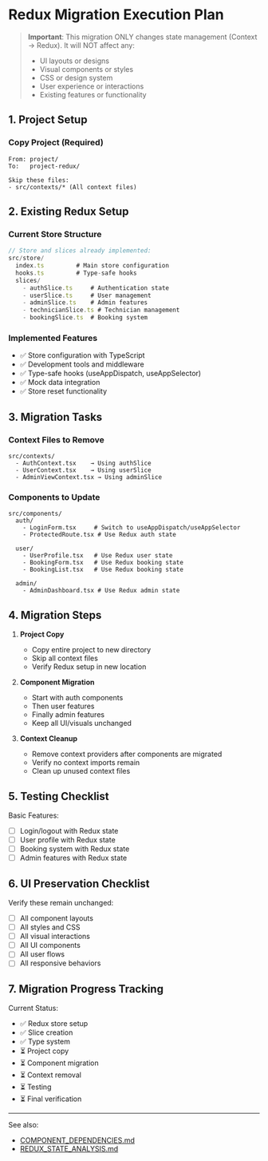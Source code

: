 # Redux Migration Execution Plan

> **Important**: This migration ONLY changes state management (Context → Redux).
> It will NOT affect any:
> - UI layouts or designs
> - Visual components or styles
> - CSS or design system
> - User experience or interactions
> - Existing features or functionality

## 1. Project Setup

### Copy Project (Required)
```
From: project/
To:   project-redux/

Skip these files:
- src/contexts/* (All context files)
```

## 2. Existing Redux Setup

### Current Store Structure
```typescript
// Store and slices already implemented:
src/store/
  index.ts         # Main store configuration
  hooks.ts         # Type-safe hooks
  slices/
    - authSlice.ts     # Authentication state
    - userSlice.ts     # User management
    - adminSlice.ts    # Admin features
    - technicianSlice.ts # Technician management
    - bookingSlice.ts  # Booking system
```

### Implemented Features
- ✅ Store configuration with TypeScript
- ✅ Development tools and middleware
- ✅ Type-safe hooks (useAppDispatch, useAppSelector)
- ✅ Mock data integration
- ✅ Store reset functionality

## 3. Migration Tasks

### Context Files to Remove
```
src/contexts/
  - AuthContext.tsx    → Using authSlice
  - UserContext.tsx    → Using userSlice
  - AdminViewContext.tsx → Using adminSlice
```

### Components to Update
```
src/components/
  auth/
    - LoginForm.tsx     # Switch to useAppDispatch/useAppSelector
    - ProtectedRoute.tsx # Use Redux auth state
  
  user/
    - UserProfile.tsx   # Use Redux user state
    - BookingForm.tsx   # Use Redux booking state
    - BookingList.tsx   # Use Redux booking state
  
  admin/
    - AdminDashboard.tsx # Use Redux admin state
```

## 4. Migration Steps

1. **Project Copy**
   - Copy entire project to new directory
   - Skip all context files
   - Verify Redux setup in new location

2. **Component Migration**
   - Start with auth components
   - Then user features
   - Finally admin features
   - Keep all UI/visuals unchanged

3. **Context Cleanup**
   - Remove context providers after components are migrated
   - Verify no context imports remain
   - Clean up unused context files

## 5. Testing Checklist

Basic Features:
- [ ] Login/logout with Redux state
- [ ] User profile with Redux state
- [ ] Booking system with Redux state
- [ ] Admin features with Redux state

## 6. UI Preservation Checklist

Verify these remain unchanged:
- [ ] All component layouts
- [ ] All styles and CSS
- [ ] All visual interactions
- [ ] All UI components
- [ ] All user flows
- [ ] All responsive behaviors

## 7. Migration Progress Tracking

Current Status:
- ✅ Redux store setup
- ✅ Slice creation
- ✅ Type system
- ⏳ Project copy
- ⏳ Component migration
- ⏳ Context removal
- ⏳ Testing
- ⏳ Final verification

---
See also:
- [COMPONENT_DEPENDENCIES.md](./COMPONENT_DEPENDENCIES.md)
- [REDUX_STATE_ANALYSIS.md](./REDUX_STATE_ANALYSIS.md)
